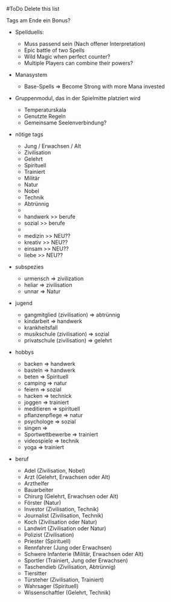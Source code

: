 #ToDo Delete this list

Tags am Ende ein Bonus?

- Spellduells:
	- Muss passend sein (Nach offener Interpretation)
	- Epic battle of two Spells
	- Wild Magic when perfect counter?
	- Multiple Players can combine their powers?

- Manasystem
	- Base-Spells => Become Strong with more Mana invested

- Gruppenmodul, das in der Spielmitte platziert wird
	- Temperaturskala
	- Genutzte Regeln
	- Gemeinsame Seelenverbindung?

- nötige tags
	- Jung / Erwachsen / Alt
	- Zivilisation
	- Gelehrt
	- Spirituell
	- Trainiert
	- Militär
	- Natur
	- Nobel
	- Technik
	- Abtrünnig
	- 
	- handwerk >> berufe
	- sozial >> berufe
	- 
	- medizin >> NEU??
	- kreativ >> NEU??
	- einsam >> NEU??
	- liebe >> NEU??

- subspezies
	- urmensch => zivilization
	- heliar => zivilisation
	- unnar => Natur

- jugend
	- gangmitglied (zivilisation) => abtrünnig
	- kindarbeit => handwerk
	- krankheitsfall
	- musikschule (zivilisation) => sozial
	- privatschule (zivilisation) => gelehrt


- hobbys
	- backen => handwerk
	- basteln => handwerk
	- beten => Spirituell 
	- camping => natur 
	- feiern => sozial
	- hacken => technick 
	- joggen => trainiert
	- meditieren => spirituell
	- pflanzenpflege => natur
	- psychologe => sozial
	- singen => 
	- Sportwettbewerbe => trainiert
	- videospiele => technik 
	- yoga => trainiert

- beruf
	- Adel (Zivilisation, Nobel)
	- Arzt (Gelehrt, Erwachsen oder Alt)
	- Arzthelfer
	- Bauarbeiter
	- Chirurg (Gelehrt, Erwachsen oder Alt)
	- Förster (Natur)
	- Investor (Zivilisation, Technik)
	- Journalist (Zivilisation, Technik)
	- Koch (Zivilisation oder Natur)
	- Landwirt (Zivilisation oder Natur)
	- Polizist (Zivilisation)
	- Priester (Spirituell)
	- Rennfahrer (Jung oder Erwachsen)
	- Schwere Infanterie (Militär, Erwachsen oder Alt)
	- Sportler (Trainiert, Jung oder Erwachsen)
	- Taschendieb (Zivilisation, Abtrünnig)
	- Tiersitter
	- Türsteher (Zivilisation, Trainiert)
	- Wahrsager (Spirituell)
	- Wissenschaftler (Gelehrt, Technik)

